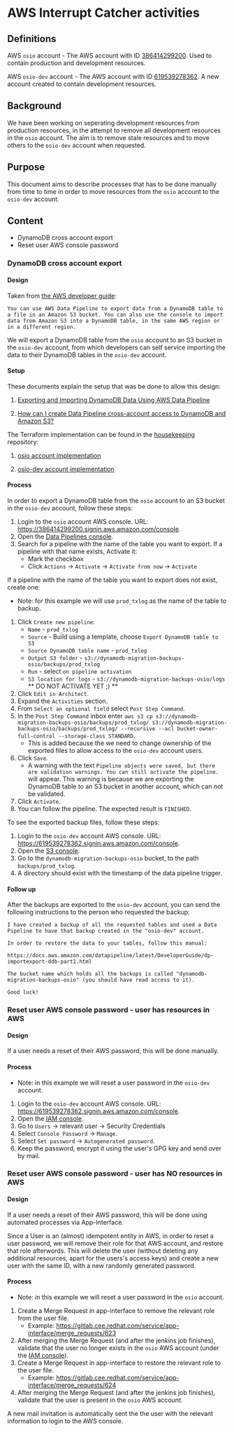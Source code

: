 # AWS Interrupt Catcher activities

## Definitions

AWS `osio` account - The AWS account with ID [386414299200](https://386414299200.signin.aws.amazon.com/console). Used to contain production and development resources.

AWS `osio-dev` account - The AWS account with ID [619539278362](https://619539278362.signin.aws.amazon.com/console). A new account created to contain development resources.

## Background

We have been working on seperating development resources from production resources, in the attempt to remove all development resources in the `osio` account. The aim is to remove stale resources and to move others to the `osio-dev` account when requested.

## Purpose

This document aims to describe processes that has to be done manually from time to time in order to move resources from the `osio` account to the `osio-dev` account.

## Content

* DynamoDB cross account export
* Reset user AWS console password

### DynamoDB cross account export

#### Design

Taken from [the AWS developer guide](https://docs.aws.amazon.com/amazondynamodb/latest/developerguide/DynamoDBPipeline.html):

```
You can use AWS Data Pipeline to export data from a DynamoDB table to a file in an Amazon S3 bucket. You can also use the console to import data from Amazon S3 into a DynamoDB table, in the same AWS region or in a different region.
```

We will export a DynamoDB table from the `osio` account to an S3 bucket in the `osio-dev` account, from which developers can self service importing the data to their DynamoDB tables in the `osio-dev` account.

#### Setup

These documents explain the setup that was be done to allow this design:

1. [Exporting and Importing DynamoDB Data Using AWS Data Pipeline](https://docs.aws.amazon.com/amazondynamodb/latest/developerguide/DynamoDBPipeline.html)

2. [How can I create Data Pipeline cross-account access to DynamoDB and Amazon S3?](https://aws.amazon.com/premiumsupport/knowledge-center/data-pipeline-account-access-dynamodb-s3/)

The Terraform implementation can be found in the [housekeeping](https://gitlab.cee.redhat.com/dtsd/housekeeping) repository:

1. [osio account implementation](https://gitlab.cee.redhat.com/app-sre/infra/blob/master/terraform/osio/dtsd/cross-account-policy.tf)

2. [osio-dev account implementation](https://gitlab.cee.redhat.com/app-sre/infra/blob/master/terraform/osio-dev/dynamodb-backups.tf)

#### Process

In order to export a DynamoDB table from the `osio` account to an S3 bucket in the `osio-dev` account, follow these steps:

1. Login to the `osio` account AWS console. URL: https://386414299200.signin.aws.amazon.com/console.
2. Open the [Data Pipelines console](https://console.aws.amazon.com/datapipeline/).
3. Search for a pipeline with the name of the table you want to export. If a pipeline with that name exists, Activate it:
    * Mark the checkbox
    * Click `Actions` -> `Activate` -> `Activate from now` -> `Activate`

If a pipeline with the name of the table you want to export does not exist, create one:

* Note: for this example we will use `prod_txlog` as the name of the table to backup.

1. Click `Create new pipeline`:
    * `Name` - `prod_txlog`
    * `Source` - Build using a template, choose `Export DynamoDB table to S3`
    * `Source DynamoDB table name` - `prod_txlog`
    * `Output S3 folder` - `s3://dynamodb-migration-backups-osio/backups/prod_txlog`
    * `Run` - select `on pipeline activation`
    * `S3 location for logs` - `s3://dynamodb-migration-backups-osio/logs`
    ** DO NOT ACTIVATE YET ;) **
2. Click `Edit in Architect`.
3. Expand the `Activities` section.
4. From `Select an optional field` select `Post Step Command`.
5. In the `Post Step Command` inbox enter `aws s3 cp s3://dynamodb-migration-backups-osio/backups/prod_txlog/ s3://dynamodb-migration-backups-osio/backups/prod_txlog/ --recursive --acl bucket-owner-full-control --storage-class STANDARD`.
    * This is added because the we need to change ownership of the exported files to allow access to the `osio-dev` account users.
6. Click `Save`.
    * A warning with the text `Pipeline objects were saved, but there are validation warnings. You can still activate the pipeline.` will appear. This warning is because we are exporting the DynamoDB table to an S3 bucket in another account, which can not be validated.
7. Click `Activate`.
8. You can follow the pipeline. The expected result is `FINISHED`.

To see the exported backup files, follow these steps:

1. Login to the `osio-dev` account AWS console. URL: https://619539278362.signin.aws.amazon.com/console.
2. Open the [S3 console](https://console.aws.amazon.com/s3/).
3. Go to the `dynamodb-migration-backups-osio` bucket, to the path `backups/prod_txlog`.
4. A directory should exist with the timestamp of the data pipeline trigger.

#### Follow up

After the backups are exported to the `osio-dev` account, you can send the following instructions to the person who requested the backup:

```
I have created a backup of all the requested tables and used a Data Pipeline to have that backup created in the "osio-dev" account.

In order to restore the data to your tables, follow this manual:

https://docs.aws.amazon.com/datapipeline/latest/DeveloperGuide/dp-importexport-ddb-part1.html

The bucket name which holds all the backups is called "dynamodb-migration-backups-osio" (you should have read access to it).

Good luck!
```

### Reset user AWS console password - user has resources in AWS

#### Design

If a user needs a reset of their AWS password, this will be done manually.

#### Process

* Note: in this example we will reset a user password in the `osio-dev` account.

1. Login to the `osio-dev` account AWS console. URL: https://619539278362.signin.aws.amazon.com/console.
2. Open the [IAM console](https://console.aws.amazon.com/iam/).
3. Go to `Users` -> relevant user -> Security Credentials
4. Select `Console Password` -> `Manage`.
5. Select `Set password` -> `Autogenerated password`.
6. Keep the password, encrypt it using the user's GPG key and send over by mail.


### Reset user AWS console password - user has **NO** resources in AWS

#### Design

If a user needs a reset of their AWS password, this will be done using automated processes via App-Interface.

Since a User is an (almost) idempotent entity in AWS, in order to reset a user password, we will remove their role for that AWS account, and restore that role afterwords. This will delete the user (without deleting any additional resources, apart for the users's access keys) and create a new user with the same ID, with a new randomly generated password.

#### Process

* Note: in this example we will reset a user password in the `osio` account.

1. Create a Merge Request in app-interface to remove the relevant role from the user file.
    * Example: https://gitlab.cee.redhat.com/service/app-interface/merge_requests/623
2. After merging the Merge Request (and after the jenkins job finishes), validate that the user no longer exists in the `osio` AWS account (under the [IAM console](https://console.aws.amazon.com/iam/)).
3. Create a Merge Request in app-interface to restore the relevant role to the user file.
    * Example: https://gitlab.cee.redhat.com/service/app-interface/merge_requests/624
4. After merging the Merge Request (and after the jenkins job finishes), validate that the user is present in the `osio` AWS account.

A new mail invitation is automatically sent the the user with the relevant information to login to the AWS console.
